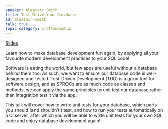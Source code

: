 ```yaml
---
speaker: Alastair Smith
title: Test-Drive Your Database
id: alastair-smith
talk: true
topic-category: craftsmanship
---
```

<a href="http://europeantestingconference.eu/slides17/AlastairSmith.pdf">Slides</a>

Learn how to make database development fun again, by applying all your favourite modern development practices to your SQL code!

Software is eating the world, but few apps are useful without a database behind them too. As such, we want to ensure our database code is well-designed and tested. Test-Driven Development (TDD) is a good tool for software design, and as SPROCs are as much code as classes and methods, we can apply the same principles to unit test our database rather than integration test it via the app.

This talk will cover how to write unit tests for your database, which parts you should (and shouldn’t!) test, and how to run your tests automatically on a CI server, after which you will be able to write unit tests for your own SQL code and enjoy database development again!
